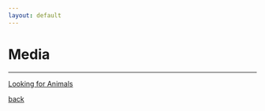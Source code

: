 ```yaml
---
layout: default
---
```


# Media

***

[Looking for Animals](https://www.lookingforanimals.com/)

[back](./)

